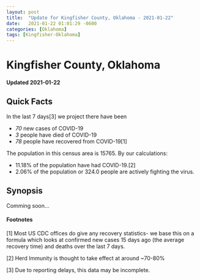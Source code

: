 ```yaml
---
layout: post
title:  "Update for Kingfisher County, Oklahoma - 2021-01-22"
date:   2021-01-22 01:01:29 -0600
categories: [Oklahoma]
tags: [Kingfisher-Oklahoma]
---
```


# Kingfisher County, Oklahoma
#### Updated 2021-01-22

## Quick Facts

In the last 7 days[3] we project there have been
- *70* new cases of COVID-19
- *3* people have died of COVID-19
- *78* people have recovered from COVID-19[1]

The population in this census area is 15765. By our calculations:
- 11.18% of the population have had COVID-19.[2]
- 2.06% of the population or 324.0 people are actively fighting the virus.

## Synopsis

Comming soon...


#### Footnotes

[1] Most US CDC offices do give any recovery statistics- we base this on a formula which looks at confirmed new cases
15 days ago (the average recovery time) and deaths over the last 7 days.

[2] Herd Immunity is thought to take effect at around ~70-80%

[3] Due to reporting delays, this data may be incomplete.
 
    